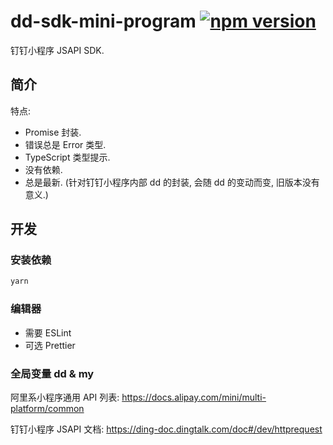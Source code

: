 # dd-sdk-mini-program [![npm version](https://img.shields.io/npm/v/@zsqk/dd-sdk-mini-program.svg?style=flat)](https://www.npmjs.com/package/@zsqk/dd-sdk-mini-program)

钉钉小程序 JSAPI SDK.

## 简介

特点:

- Promise 封装.
- 错误总是 Error 类型.
- TypeScript 类型提示.
- 没有依赖.
- 总是最新.
  (针对钉钉小程序内部 dd 的封装, 会随 dd 的变动而变, 旧版本没有意义.)

## 开发

### 安装依赖

```sh
yarn
```

### 编辑器

- 需要 ESLint
- 可选 Prettier

### 全局变量 dd & my

阿里系小程序通用 API 列表:
<https://docs.alipay.com/mini/multi-platform/common>

钉钉小程序 JSAPI 文档:
<https://ding-doc.dingtalk.com/doc#/dev/httprequest>
